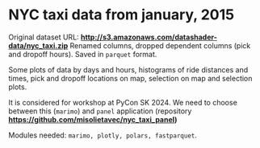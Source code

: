 # NYC taxi data from january, 2015

Original dataset URL: __http://s3.amazonaws.com/datashader-data/nyc_taxi.zip__
Renamed columns, dropped dependent columns (pick and dropoff hours). Saved
in `parquet` format.

Some plots of data by days and hours, histograms of ride distances and
times, pick and dropoff locations on map, selection on map and selection
plots.

It is considered for workshop at PyCon SK 2024. We need to choose between
this (`marimo`) and `panel` application (repository
__https://github.com/misolietavec/nyc_taxi_panel)__ 

Modules needed: `marimo, plotly, polars, fastparquet`.
